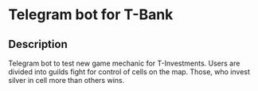 # Telegram bot for T-Bank
## Description
Telegram bot to test new game mechanic for T-Investments. 
Users are divided into guilds fight for control of cells on the map. 
Those, who invest silver in cell more than others wins. 

